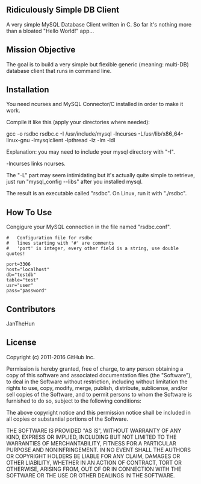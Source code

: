## Ridiculously Simple DB Client

A very simple MySQL Database Client written in C. So far it's nothing more than a bloated "Hello World!" app...

## Mission Objective

The goal is to build a very simple but flexible generic (meaning: multi-DB) database client that runs in command line.

## Installation

You need ncurses and MySQL Connector/C installed in order to make it work.

Compile it like this (apply your directories where needed):

gcc -o rsdbc rsdbc.c -I /usr/include/mysql -lncurses -L/usr/lib/x86_64-linux-gnu -lmysqlclient -lpthread -lz -lm -ldl

Explanation: you may need to include your mysql directory with "-I".

-lncurses links ncurses.

The "-L" part may seem intimidating but it's actually quite simple to retrieve, just run "mysql_config --libs" after you installed mysql.

The result is an executable called "rsdbc". On Linux, run it with "./rsdbc".

## How To Use

Congigure your MySQL connection in the file named "rsdbc.conf". 

```
#	Configuration file for rsdbc
#	lines starting with '#' are comments
#	'port' is integer, every other field is a string, use double quotes!

port=3306
host="localhost"
db="testdb"
table="test"
usr="user"
pass="password"
```

## Contributors

JanTheHun

## License

Copyright (c) 2011-2016 GitHub Inc.

Permission is hereby granted, free of charge, to any person obtaining
a copy of this software and associated documentation files (the
"Software"), to deal in the Software without restriction, including
without limitation the rights to use, copy, modify, merge, publish,
distribute, sublicense, and/or sell copies of the Software, and to
permit persons to whom the Software is furnished to do so, subject to
the following conditions:

The above copyright notice and this permission notice shall be
included in all copies or substantial portions of the Software.

THE SOFTWARE IS PROVIDED "AS IS", WITHOUT WARRANTY OF ANY KIND,
EXPRESS OR IMPLIED, INCLUDING BUT NOT LIMITED TO THE WARRANTIES OF
MERCHANTABILITY, FITNESS FOR A PARTICULAR PURPOSE AND
NONINFRINGEMENT. IN NO EVENT SHALL THE AUTHORS OR COPYRIGHT HOLDERS BE
LIABLE FOR ANY CLAIM, DAMAGES OR OTHER LIABILITY, WHETHER IN AN ACTION
OF CONTRACT, TORT OR OTHERWISE, ARISING FROM, OUT OF OR IN CONNECTION
WITH THE SOFTWARE OR THE USE OR OTHER DEALINGS IN THE SOFTWARE.
